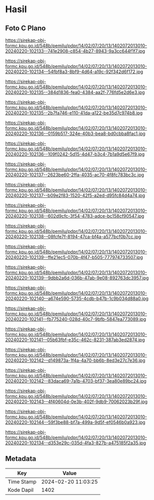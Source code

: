 # Hasil

## Foto C Plano

https://sirekap-obj-formc.kpu.go.id/548b/pemilu/pdpr/14/02/07/20/13/1402072013010-20240220-102133--741e2908-c854-4b27-8943-9a3cc644f1f7.jpg

https://sirekap-obj-formc.kpu.go.id/548b/pemilu/pdpr/14/02/07/20/13/1402072013010-20240220-102134--54fbf8a3-8bf9-4d64-a19c-92f342d6f172.jpg

https://sirekap-obj-formc.kpu.go.id/548b/pemilu/pdpr/14/02/07/20/13/1402072013010-20240220-102135--384d1836-fea0-4384-aa2f-776fd5e2d6e3.jpg

https://sirekap-obj-formc.kpu.go.id/548b/pemilu/pdpr/14/02/07/20/13/1402072013010-20240220-102135--2b7fa746-e110-41da-a122-be35d7c974b8.jpg

https://sirekap-obj-formc.kpu.go.id/548b/pemilu/pdpr/14/02/07/20/13/1402072013010-20240220-102136--0159b517-324e-40b3-bea8-bd0cbba8fac1.jpg

https://sirekap-obj-formc.kpu.go.id/548b/pemilu/pdpr/14/02/07/20/13/1402072013010-20240220-102136--109f0242-5d15-4d47-b3c4-7b1a9d5e67f9.jpg

https://sirekap-obj-formc.kpu.go.id/548b/pemilu/pdpr/14/02/07/20/13/1402072013010-20240220-102137--2623be60-2ffa-4035-ac70-4f8fc783bc3c.jpg

https://sirekap-obj-formc.kpu.go.id/548b/pemilu/pdpr/14/02/07/20/13/1402072013010-20240220-102137--b09e2f83-1520-42f5-a2ed-d95fc84d4a74.jpg

https://sirekap-obj-formc.kpu.go.id/548b/pemilu/pdpr/14/02/07/20/13/1402072013010-20240220-102138--602d9cfc-3f54-4783-adce-bc158cf90547.jpg

https://sirekap-obj-formc.kpu.go.id/548b/pemilu/pdpr/14/02/07/20/13/1402072013010-20240220-102138--08fcfe7f-8194-47ca-bf4a-a577bcf0b7cc.jpg

https://sirekap-obj-formc.kpu.go.id/548b/pemilu/pdpr/14/02/07/20/13/1402072013010-20240220-102139--ffe21ec5-070b-4f47-b505-777974733507.jpg

https://sirekap-obj-formc.kpu.go.id/548b/pemilu/pdpr/14/02/07/20/13/1402072013010-20240220-102139--9dbb2a6d-036b-47ab-9e08-892763dc3957.jpg

https://sirekap-obj-formc.kpu.go.id/548b/pemilu/pdpr/14/02/07/20/13/1402072013010-20240220-102140--a674e590-5735-4cdb-b47b-1c9b034d88a0.jpg

https://sirekap-obj-formc.kpu.go.id/548b/pemilu/pdpr/14/02/07/20/13/1402072013010-20240220-102141--fb775240-028d-40c7-9bfb-5847ea773089.jpg

https://sirekap-obj-formc.kpu.go.id/548b/pemilu/pdpr/14/02/07/20/13/1402072013010-20240220-102141--05b63fbf-e35c-462c-8231-387ab3ed2874.jpg

https://sirekap-obj-formc.kpu.go.id/548b/pemilu/pdpr/14/02/07/20/13/1402072013010-20240220-102142--d149873a-1f4a-4a70-bb6b-8ed3e27c7e36.jpg

https://sirekap-obj-formc.kpu.go.id/548b/pemilu/pdpr/14/02/07/20/13/1402072013010-20240220-102142--83daca69-7a1b-4703-bf37-3ea80e89bc24.jpg

https://sirekap-obj-formc.kpu.go.id/548b/pemilu/pdpr/14/02/07/20/13/1402072013010-20240220-102143--4f40604d-0e3b-402f-9db9-70062023b29f.jpg

https://sirekap-obj-formc.kpu.go.id/548b/pemilu/pdpr/14/02/07/20/13/1402072013010-20240220-102144--59f3be88-bf7a-499a-9d5f-ef0546b0a923.jpg

https://sirekap-obj-formc.kpu.go.id/548b/pemilu/pdpr/14/02/07/20/13/1402072013010-20240220-102134--d353e29c-035d-4fa3-827b-a475185f2a35.jpg


## Metadata

| Key        | Value               |
| ---------- | ------------------- |
| Time Stamp | 2024-02-20 11:03:25 |
| Kode Dapil | 1402                |



